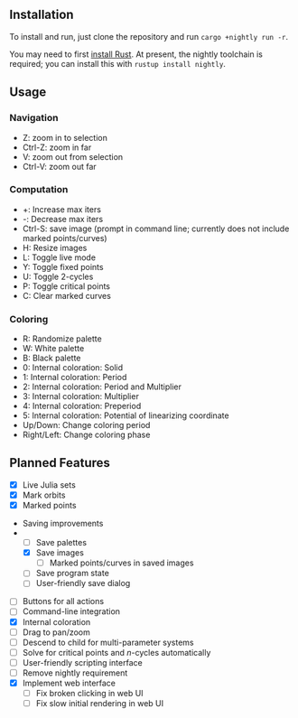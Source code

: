 ## Installation

To install and run, just clone the repository and run `cargo +nightly run -r`.

You may need to first [install Rust](https://rustup.rs/). At present, the nightly toolchain is required; you can install this with `rustup install nightly`.

## Usage

### Navigation
- Z: zoom in to selection
- Ctrl-Z: zoom in far
- V: zoom out from selection
- Ctrl-V: zoom out far

### Computation
- +: Increase max iters
- -: Decrease max iters
- Ctrl-S: save image (prompt in command line; currently does not include marked points/curves)
- H: Resize images
- L: Toggle live mode
- Y: Toggle fixed points
- U: Toggle 2-cycles
- P: Toggle critical points
- C: Clear marked curves

### Coloring
- R: Randomize palette
- W: White palette
- B: Black palette
- 0: Internal coloration: Solid
- 1: Internal coloration: Period
- 2: Internal coloration: Period and Multiplier
- 3: Internal coloration: Multiplier
- 4: Internal coloration: Preperiod
- 5: Internal coloration: Potential of linearizing coordinate
- Up/Down: Change coloring period
- Right/Left: Change coloring phase

## Planned Features
- [x] Live Julia sets
- [x] Mark orbits
- [x] Marked points
- Saving improvements
- - [ ] Save palettes
  - [x] Save images
    - [ ] Marked points/curves in saved images
  - [ ] Save program state
  - [ ] User-friendly save dialog
- [ ] Buttons for all actions
- [ ] Command-line integration
- [x] Internal coloration
- [ ] Drag to pan/zoom
- [ ] Descend to child for multi-parameter systems
- [ ] Solve for critical points and $n$-cycles automatically
- [ ] User-friendly scripting interface
- [ ] Remove nightly requirement
- [x] Implement web interface
  - [ ] Fix broken clicking in web UI
  - [ ] Fix slow initial rendering in web UI
